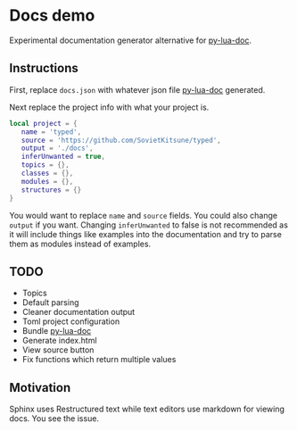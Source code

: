 # Docs demo

Experimental documentation generator alternative for [py-lua-doc](https://github.com/boolangery/py-lua-doc).

## Instructions

First, replace `docs.json` with whatever json file [py-lua-doc](https://github.com/boolangery/py-lua-doc) generated.

Next replace the project info with what your project is.

```lua
local project = {
   name = 'typed',
   source = 'https://github.com/SovietKitsune/typed',
   output = './docs',
   inferUnwanted = true,
   topics = {},
   classes = {},
   modules = {},
   structures = {}
}
```

You would want to replace `name` and `source` fields. You could also change `output` if you want. Changing `inferUnwanted` to false is not recommended as it will include things like examples into the documentation and try to parse them as modules instead of examples.

## TODO

* Topics
* Default parsing
* Cleaner documentation output
* Toml project configuration
* Bundle [py-lua-doc](https://github.com/boolangery/py-lua-doc)
* Generate index.html
* View source button
* Fix functions which return multiple values

## Motivation

Sphinx uses Restructured text while text editors use markdown for viewing docs. You see the issue.